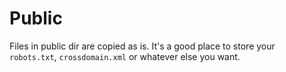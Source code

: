Public
======

Files in public dir are copied as is. It's a good place to store your
`robots.txt`, `crossdomain.xml` or whatever else you want.
